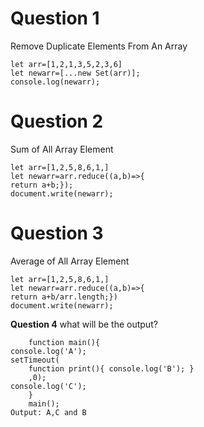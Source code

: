 
# Question 1 
Remove Duplicate Elements From An Array
        
    let arr=[1,2,1,3,5,2,3,6]
    let newarr=[...new Set(arr)];
    console.log(newarr);
# Question 2 
Sum of All Array Element

    let arr=[1,2,5,8,6,1,]
    let newarr=arr.reduce((a,b)=>{
    return a+b;});
    document.write(newarr);

# Question 3 
Average of All Array Element

    let arr=[1,2,5,8,6,1,]
    let newarr=arr.reduce((a,b)=>{
    return a+b/arr.length;})
    document.write(newarr);

**Question 4**
what will be the output?
        
        function main(){
    console.log('A');
    setTimeout(
        function print(){ console.log('B'); }
        ,0);
    console.log('C');
        }
        main(); 
    Output: A,C and B
